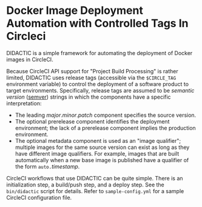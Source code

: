 # Docker Image Deployment Automation with Controlled Tags In Circleci

DIDACTIC is a simple framework for automating the deployment of
Docker images in CircleCI.

Because CircleCI API support for "Project Build Processing" is rather
limited, DIDACTIC uses release tags (accessible via the `$CIRCLE_TAG`
environment variable) to control the deployment of a software product
to target environments. Specifically, release tags are assumed to be
*semantic version* ([semver](https://semver.org/)) strings in which
the components have a specific interpretation:

  - The leading *major*.*minor*.*patch* component specifies the source
    version.
  - The optional prerelease component identifies the deployment
    environment; the lack of a prerelease component implies the
    production environment.
  - The optional metadata component is used as an "image qualifier";
    multiple images for the same source version can exist as long as they
    have different image qualifiers. For example, images that are
    built automatically when a new base image is published have a
    qualifier of the form `auto.`*timestamp*.

CircleCI workflows that use DIDACTIC can be quite simple. There is an
initialization step, a build/push step, and a deploy step. See the
`bin/didactic` script for details. Refer to `sample-config.yml` for a
sample CircleCI configuration file.


